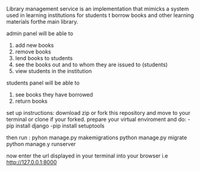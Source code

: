 Library management service is an implementation that mimicks a system used in learning institutions for students t borrow books and other learning materials forthe main library.

admin panel will be able to 
1. add new books
2. remove books
3. lend books to students
4. see the books out and to whom they are issued to (students)
5. view students in the institution

students panel will be able to
1. see books they have borrowed
2. return books

set up instructions:
download zip or fork this repository and move to your terminal or clone if your forked.
prepare your virtual enviroment and do:
-pip install django
-pip install setuptools

then run :
pyhon manage.py makemigrations
python manage.py migrate
python manage.y runserver

now enter the url displayed in your terminal into your browser i.e
http://127.0.0.1:8000


